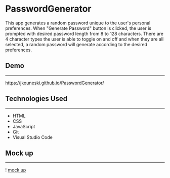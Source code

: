 # PasswordGenerator
This app generates a random password unique to the user's personal preferences. When "Generate Password" button is clicked, the user is prompted with desired password length from 8 to 128 characters. There are 4 character types the user is able to toggle on and off and when they are all selected, a random password will generate according to the desired preferences. 

## Demo
---
https://jkouneski.github.io/PasswordGenerator/



## Technologies Used
---
* HTML
* CSS
* JavaScript
* Git
* Visual Studio Code

## Mock up
---
! [ mock up ](./Develop/03-javascript-homework-demo.png)



